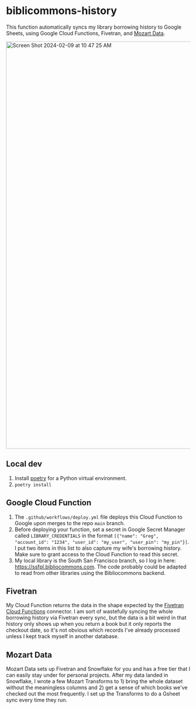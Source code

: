 # biblicommons-history

This function automatically syncs my library borrowing history to Google Sheets, using Google Cloud Functions, Fivetran, and [Mozart Data](https://mozartdata.com/).

<img width="1113" alt="Screen Shot 2024-02-09 at 10 47 25 AM" src="https://github.com/greg-finley/bibliocommons-history/assets/28961086/9bd92dd7-265b-4732-934d-2e69ee44b471">

## Local dev

1. Install [poetry](https://python-poetry.org/docs/#installation) for a Python virtual environment.
2. `poetry install`

## Google Cloud Function

1. The `.github/workflows/deploy.yml` file deploys this Cloud Function to Google upon merges to the repo `main` branch.
2. Before deploying your function, set a secret in Google Secret Manager called `LIBRARY_CREDENTIALS` in the format `[{"name": "Greg", "account_id": "1234", "user_id": "my_user", "user_pin": "my_pin"}]`. I put two items in this list to also capture my wife's borrowing history. Make sure to grant access to the Cloud Function to read this secret.
3. My local library is the South San Francisco branch, so I log in here: https://ssfpl.bibliocommons.com. The code probably could be adapted to read from other libraries using the Bibliocommons backend.

## Fivetran

My Cloud Function returns the data in the shape expected by the [Fivetran Cloud Functions](https://fivetran.com/docs/functions/google-cloud-functions) connector. I am sort of wastefully syncing the whole borrowing history via Fivetran every sync, but the data is a bit weird in that history only shows up when you return a book but it only reports the checkout date, so it's not obvious which records I've already processed unless I kept track myself in another database.

## Mozart Data

Mozart Data sets up Fivetran and Snowflake for you and has a free tier that I can easily stay under for personal projects. After my data landed in Snowflake, I wrote a few Mozart Transforms to 1) bring the whole dataset without the meaningless columns and 2) get a sense of which books we've checked out the most frequently. I set up the Transforms to do a Gsheet sync every time they run.
